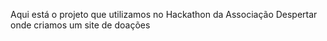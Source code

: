 Aqui está o projeto que utilizamos no Hackathon da Associação Despertar onde criamos um site de doações
